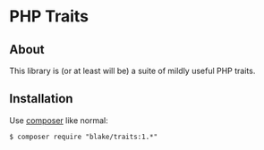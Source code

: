 # PHP Traits

## About

This library is (or at least will be) a suite of mildly useful PHP traits.

## Installation

Use [composer](https://getcomposer.org) like normal:

    $ composer require "blake/traits:1.*"
